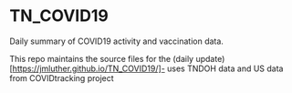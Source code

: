# TN_COVID19
Daily summary of COVID19 activity and vaccination data.

This repo maintains the source files for the (daily update)[https://jmluther.github.io/TN_COVID19/]- uses TNDOH data and US data from COVIDtracking project

